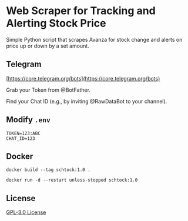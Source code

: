 # Web Scraper for Tracking and Alerting Stock Price
Simple Python script that scrapes Avanza for stock change and alerts on price up or down by a set amount.

## Telegram
[https://core.telegram.org/bots](https://core.telegram.org/bots)

Grab your Token from @BotFather.

Find your Chat ID (e.g., by inviting @RawDataBot to your channel).

## Modify `.env`
```
TOKEN=123:ABC
CHAT_ID=123
```

## Docker
`docker build --tag schtock:1.0 .`

`docker run -d --restart unless-stopped schtock:1.0`

## License
[GPL-3.0 License](https://github.com/badsko/schtock/blob/master/LICENSE)
